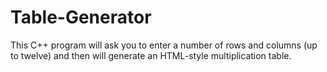 # Table-Generator
This C++ program will ask you to enter a number of rows and columns (up to twelve) and then will generate an HTML-style multiplication table.
